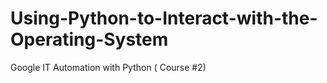 # Using-Python-to-Interact-with-the-Operating-System
 Google IT Automation with Python ( Course #2) 
